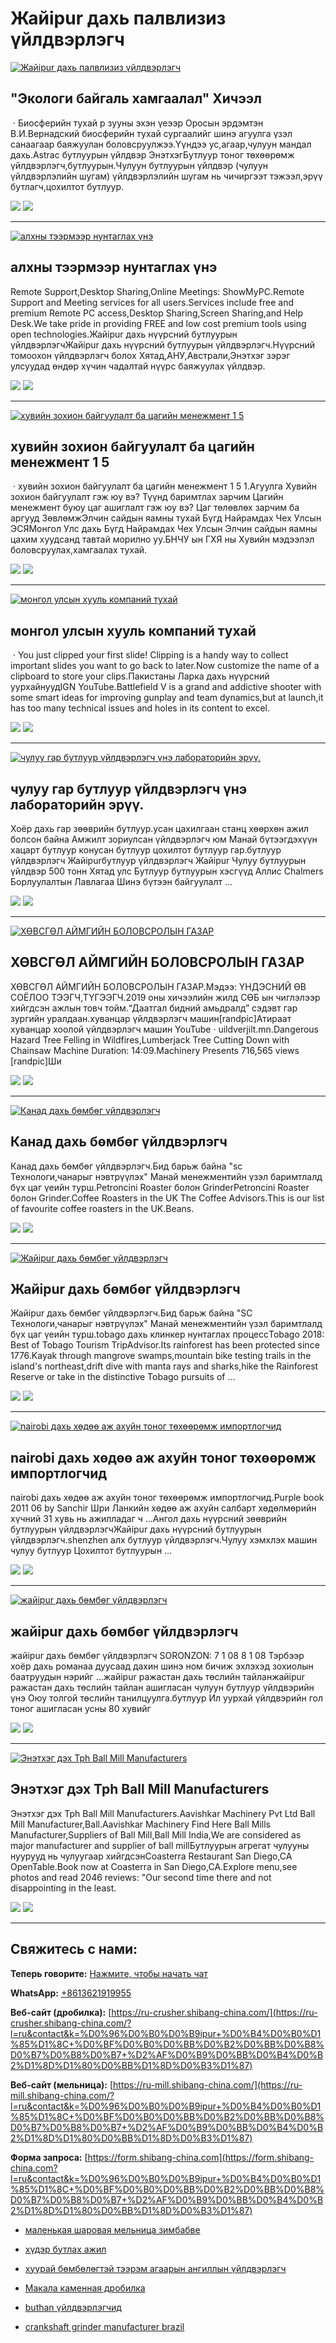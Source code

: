 # Жайipur дахь палвлизиз үйлдвэрлэгч

<a href="https://swt.shibang-china.com/?l=ru&img&k=%D0%96%D0%B0%D0%B9ipur+%D0%B4%D0%B0%D1%85%D1%8C+%D0%BF%D0%B0%D0%BB%D0%B2%D0%BB%D0%B8%D0%B7%D0%B8%D0%B7+%D2%AF%D0%B9%D0%BB%D0%B4%D0%B2%D1%8D%D1%80%D0%BB%D1%8D%D0%B3%D1%87" target="_blank">![Жайipur дахь палвлизиз үйлдвэрлэгч](http://static.shibang-china.com/all-800x300/1303.jpg)</a>

## &quot;Экологи байгаль хамгаалал&quot; Хичээл
&nbsp;&#0183;&#32;Биосферийн тухай р зууны эхэн үеээр Оросын эрдэмтэн В.И.Вернадский биосферийн тухай сургаалийг шинэ агуулга үзэл санаагаар баяжуулан боловсруулжээ.Үүндээ ус,агаар,чулуун мандал дахь.Astrac бутлуурын үйлдвэр ЭнэтхэгБутлуур тоног төхөөрөмж үйлдвэрлэгч,бутлуурын.Чулуун бутлуурын үйлдвэр (чулуун үйлдвэрлэлийн шугам) үйлдвэрлэлийн шугам нь чичиргээт тэжээл,эрүү бутлагч,цохилтот бутлуур.


<a href="https://whatsapp.shibangsoft.com/WhatsApp.php" target="_blank" title="WhatsApp">![](http://static.shibang-china.com/icon/whatsapp.png)</a> <a href="https://swt.shibang-china.com/?l=ru&icon&k=%D0%96%D0%B0%D0%B9ipur+%D0%B4%D0%B0%D1%85%D1%8C+%D0%BF%D0%B0%D0%BB%D0%B2%D0%BB%D0%B8%D0%B7%D0%B8%D0%B7+%D2%AF%D0%B9%D0%BB%D0%B4%D0%B2%D1%8D%D1%80%D0%BB%D1%8D%D0%B3%D1%87" target="_blank">![](http://static.shibang-china.com/icon/chat-ru.png)</a>

---

<a href="https://swt.shibang-china.com/?l=ru&img&k=%D0%96%D0%B0%D0%B9ipur+%D0%B4%D0%B0%D1%85%D1%8C+%D0%BF%D0%B0%D0%BB%D0%B2%D0%BB%D0%B8%D0%B7%D0%B8%D0%B7+%D2%AF%D0%B9%D0%BB%D0%B4%D0%B2%D1%8D%D1%80%D0%BB%D1%8D%D0%B3%D1%87" target="_blank">![алхны тээрмээр нунтаглах үнэ](http://static.shibang-china.com/all-800x300/1452.jpg)</a>

## алхны тээрмээр нунтаглах үнэ
Remote Support,Desktop Sharing,Online Meetings: ShowMyPC.Remote Support and Meeting services for all users.Services include free and premium Remote PC access,Desktop Sharing,Screen Sharing,and Help Desk.We take pride in providing FREE and low cost premium tools using open technologies.Жайipur дахь нүүрсний бутлуурын үйлдвэрлэгчЖайipur дахь нүүрсний бутлуурын үйлдвэрлэгч.Нүүрсний томоохон үйлдвэрлэгч болох Хятад,АНУ,Австрали,Энэтхэг зэрэг улсуудад өндөр хүчин чадалтай нүүрс баяжуулах үйлдвэр.


<a href="https://whatsapp.shibangsoft.com/WhatsApp.php" target="_blank" title="WhatsApp">![](http://static.shibang-china.com/icon/whatsapp.png)</a> <a href="https://swt.shibang-china.com/?l=ru&icon&k=%D0%96%D0%B0%D0%B9ipur+%D0%B4%D0%B0%D1%85%D1%8C+%D0%BF%D0%B0%D0%BB%D0%B2%D0%BB%D0%B8%D0%B7%D0%B8%D0%B7+%D2%AF%D0%B9%D0%BB%D0%B4%D0%B2%D1%8D%D1%80%D0%BB%D1%8D%D0%B3%D1%87" target="_blank">![](http://static.shibang-china.com/icon/chat-ru.png)</a>

---

<a href="https://swt.shibang-china.com/?l=ru&img&k=%D0%96%D0%B0%D0%B9ipur+%D0%B4%D0%B0%D1%85%D1%8C+%D0%BF%D0%B0%D0%BB%D0%B2%D0%BB%D0%B8%D0%B7%D0%B8%D0%B7+%D2%AF%D0%B9%D0%BB%D0%B4%D0%B2%D1%8D%D1%80%D0%BB%D1%8D%D0%B3%D1%87" target="_blank">![хувийн зохион байгуулалт ба цагийн менежмент 1 5](http://static.shibang-china.com/all-800x300/357.jpg)</a>

## хувийн зохион байгуулалт ба цагийн менежмент 1 5
&nbsp;&#0183;&#32;хувийн зохион байгуулалт ба цагийн менежмент 1 5 1.Агуулга Хувийн зохион байгуулалт гэж юу вэ? Түүнд баримтлах зарчим Цагийн менежмент буюу цаг ашиглалт гэж юу вэ? Цаг төлөвлөх зарчим ба аргууд ЗөвлөмжЭлчин сайдын яамны тухай Бүгд Найрамдах Чех Улсын ЭСЯМонгол Улс дахь Бүгд Найрамдах Чех Улсын Элчин сайдын яамны цахим хуудсанд тавтай морилно уу.БНЧУ ын ГХЯ ны Хувийн мэдээлэл боловсруулах,хамгаалах тухай.


<a href="https://whatsapp.shibangsoft.com/WhatsApp.php" target="_blank" title="WhatsApp">![](http://static.shibang-china.com/icon/whatsapp.png)</a> <a href="https://swt.shibang-china.com/?l=ru&icon&k=%D0%96%D0%B0%D0%B9ipur+%D0%B4%D0%B0%D1%85%D1%8C+%D0%BF%D0%B0%D0%BB%D0%B2%D0%BB%D0%B8%D0%B7%D0%B8%D0%B7+%D2%AF%D0%B9%D0%BB%D0%B4%D0%B2%D1%8D%D1%80%D0%BB%D1%8D%D0%B3%D1%87" target="_blank">![](http://static.shibang-china.com/icon/chat-ru.png)</a>

---

<a href="https://swt.shibang-china.com/?l=ru&img&k=%D0%96%D0%B0%D0%B9ipur+%D0%B4%D0%B0%D1%85%D1%8C+%D0%BF%D0%B0%D0%BB%D0%B2%D0%BB%D0%B8%D0%B7%D0%B8%D0%B7+%D2%AF%D0%B9%D0%BB%D0%B4%D0%B2%D1%8D%D1%80%D0%BB%D1%8D%D0%B3%D1%87" target="_blank">![монгол улсын хууль компаний тухай](http://static.shibang-china.com/all-800x300/636.jpg)</a>

## монгол улсын хууль компаний тухай
&nbsp;&#0183;&#32;You just clipped your first slide! Clipping is a handy way to collect important slides you want to go back to later.Now customize the name of a clipboard to store your clips.Пакистаны Ларка дахь нүүрсний уурхайнуудIGN YouTube.Battlefield V is a grand and addictive shooter with some smart ideas for improving gunplay and team dynamics,but at launch,it has too many technical issues and holes in its content to excel.


<a href="https://whatsapp.shibangsoft.com/WhatsApp.php" target="_blank" title="WhatsApp">![](http://static.shibang-china.com/icon/whatsapp.png)</a> <a href="https://swt.shibang-china.com/?l=ru&icon&k=%D0%96%D0%B0%D0%B9ipur+%D0%B4%D0%B0%D1%85%D1%8C+%D0%BF%D0%B0%D0%BB%D0%B2%D0%BB%D0%B8%D0%B7%D0%B8%D0%B7+%D2%AF%D0%B9%D0%BB%D0%B4%D0%B2%D1%8D%D1%80%D0%BB%D1%8D%D0%B3%D1%87" target="_blank">![](http://static.shibang-china.com/icon/chat-ru.png)</a>

---

<a href="https://swt.shibang-china.com/?l=ru&img&k=%D0%96%D0%B0%D0%B9ipur+%D0%B4%D0%B0%D1%85%D1%8C+%D0%BF%D0%B0%D0%BB%D0%B2%D0%BB%D0%B8%D0%B7%D0%B8%D0%B7+%D2%AF%D0%B9%D0%BB%D0%B4%D0%B2%D1%8D%D1%80%D0%BB%D1%8D%D0%B3%D1%87" target="_blank">![чулуу гар бутлуур үйлдвэрлэгч үнэ лабораторийн эрүү.](http://static.shibang-china.com/all-800x300/141.jpg)</a>

## чулуу гар бутлуур үйлдвэрлэгч үнэ лабораторийн эрүү.
Хоёр дахь гар зөөврийн бутлуур.усан цахилгаан станц хөөрхөн ажил болсон байна Амжилт зориулсан үйлдвэрлэгч юм Манай бүтээгдэхүүн хацарт бутлуур конусан бутлуур цохилтот бутлуур гар.бутлуур үйлдвэрлэгч Жайipurбутлуур үйлдвэрлэгч Жайipur Чулуу бутлуурын үйлдвэр 500 тонн Хятад улс Бутлуур бутлуурын хэсгүүд Аллис Chalmers Борлуулалтын Лавлагаа Шинэ бүтээн байгуулалт …


<a href="https://whatsapp.shibangsoft.com/WhatsApp.php" target="_blank" title="WhatsApp">![](http://static.shibang-china.com/icon/whatsapp.png)</a> <a href="https://swt.shibang-china.com/?l=ru&icon&k=%D0%96%D0%B0%D0%B9ipur+%D0%B4%D0%B0%D1%85%D1%8C+%D0%BF%D0%B0%D0%BB%D0%B2%D0%BB%D0%B8%D0%B7%D0%B8%D0%B7+%D2%AF%D0%B9%D0%BB%D0%B4%D0%B2%D1%8D%D1%80%D0%BB%D1%8D%D0%B3%D1%87" target="_blank">![](http://static.shibang-china.com/icon/chat-ru.png)</a>

---

<a href="https://swt.shibang-china.com/?l=ru&img&k=%D0%96%D0%B0%D0%B9ipur+%D0%B4%D0%B0%D1%85%D1%8C+%D0%BF%D0%B0%D0%BB%D0%B2%D0%BB%D0%B8%D0%B7%D0%B8%D0%B7+%D2%AF%D0%B9%D0%BB%D0%B4%D0%B2%D1%8D%D1%80%D0%BB%D1%8D%D0%B3%D1%87" target="_blank">![ХӨВСГӨЛ АЙМГИЙН БОЛОВСРОЛЫН ГАЗАР](http://static.shibang-china.com/all-800x300/1480.jpg)</a>

## ХӨВСГӨЛ АЙМГИЙН БОЛОВСРОЛЫН ГАЗАР
ХӨВСГӨЛ АЙМГИЙН БОЛОВСРОЛЫН ГАЗАР.Мэдээ: ҮНДЭСНИЙ ӨВ СОЁЛОО ТЭЭГЧ,ТҮГЭЭГЧ.2019 оны хичээлийн жилд СӨБ ын чиглэлээр хийгдсэн ажлын товч тойм.“Даатгал бидний амьдралд” сэдэвт гар зургийн уралдаан.хуванцар үйлдвэрлэгч машин[randpic]Атираат хуванцар хоолой үйлдвэрлэгч машин YouTube &#183; uildverjilt.mn.Dangerous Hazard Tree Felling in Wildfires,Lumberjack Tree Cutting Down with Chainsaw Machine Duration: 14:09.Machinery Presents 716,565 views [randpic]Ши


<a href="https://whatsapp.shibangsoft.com/WhatsApp.php" target="_blank" title="WhatsApp">![](http://static.shibang-china.com/icon/whatsapp.png)</a> <a href="https://swt.shibang-china.com/?l=ru&icon&k=%D0%96%D0%B0%D0%B9ipur+%D0%B4%D0%B0%D1%85%D1%8C+%D0%BF%D0%B0%D0%BB%D0%B2%D0%BB%D0%B8%D0%B7%D0%B8%D0%B7+%D2%AF%D0%B9%D0%BB%D0%B4%D0%B2%D1%8D%D1%80%D0%BB%D1%8D%D0%B3%D1%87" target="_blank">![](http://static.shibang-china.com/icon/chat-ru.png)</a>

---

<a href="https://swt.shibang-china.com/?l=ru&img&k=%D0%96%D0%B0%D0%B9ipur+%D0%B4%D0%B0%D1%85%D1%8C+%D0%BF%D0%B0%D0%BB%D0%B2%D0%BB%D0%B8%D0%B7%D0%B8%D0%B7+%D2%AF%D0%B9%D0%BB%D0%B4%D0%B2%D1%8D%D1%80%D0%BB%D1%8D%D0%B3%D1%87" target="_blank">![Канад дахь бөмбөг үйлдвэрлэгч](http://static.shibang-china.com/all-800x300/102.jpg)</a>

## Канад дахь бөмбөг үйлдвэрлэгч
Канад дахь бөмбөг үйлдвэрлэгч.Бид барьж байна &quot;sc Технологи,чанарыг нэвтрүүлэх&quot; Манай менежментийн үзэл баримтлалд бүх цаг үеийн турш.Petroncini Roaster болон GrinderPetroncini Roaster болон Grinder.Coffee Roasters in the UK The Coffee Advisors.This is our list of favourite coffee roasters in the UK.Beans.


<a href="https://whatsapp.shibangsoft.com/WhatsApp.php" target="_blank" title="WhatsApp">![](http://static.shibang-china.com/icon/whatsapp.png)</a> <a href="https://swt.shibang-china.com/?l=ru&icon&k=%D0%96%D0%B0%D0%B9ipur+%D0%B4%D0%B0%D1%85%D1%8C+%D0%BF%D0%B0%D0%BB%D0%B2%D0%BB%D0%B8%D0%B7%D0%B8%D0%B7+%D2%AF%D0%B9%D0%BB%D0%B4%D0%B2%D1%8D%D1%80%D0%BB%D1%8D%D0%B3%D1%87" target="_blank">![](http://static.shibang-china.com/icon/chat-ru.png)</a>

---

<a href="https://swt.shibang-china.com/?l=ru&img&k=%D0%96%D0%B0%D0%B9ipur+%D0%B4%D0%B0%D1%85%D1%8C+%D0%BF%D0%B0%D0%BB%D0%B2%D0%BB%D0%B8%D0%B7%D0%B8%D0%B7+%D2%AF%D0%B9%D0%BB%D0%B4%D0%B2%D1%8D%D1%80%D0%BB%D1%8D%D0%B3%D1%87" target="_blank">![Жайipur дахь бөмбөг үйлдвэрлэгч](http://static.shibang-china.com/all-800x300/1359.jpg)</a>

## Жайipur дахь бөмбөг үйлдвэрлэгч
Жайipur дахь бөмбөг үйлдвэрлэгч.Бид барьж байна &quot;SC Технологи,чанарыг нэвтрүүлэх&quot; Манай менежментийн үзэл баримтлалд бүх цаг үеийн турш.tobago дахь клинкер нунтаглах процессTobago 2018: Best of Tobago Tourism TripAdvisor.Its rainforest has been protected since 1776.Kayak through mangrove swamps,mountain bike testing trails in the island's northeast,drift dive with manta rays and sharks,hike the Rainforest Reserve or take in the distinctive Tobago pursuits of …


<a href="https://whatsapp.shibangsoft.com/WhatsApp.php" target="_blank" title="WhatsApp">![](http://static.shibang-china.com/icon/whatsapp.png)</a> <a href="https://swt.shibang-china.com/?l=ru&icon&k=%D0%96%D0%B0%D0%B9ipur+%D0%B4%D0%B0%D1%85%D1%8C+%D0%BF%D0%B0%D0%BB%D0%B2%D0%BB%D0%B8%D0%B7%D0%B8%D0%B7+%D2%AF%D0%B9%D0%BB%D0%B4%D0%B2%D1%8D%D1%80%D0%BB%D1%8D%D0%B3%D1%87" target="_blank">![](http://static.shibang-china.com/icon/chat-ru.png)</a>

---

<a href="https://swt.shibang-china.com/?l=ru&img&k=%D0%96%D0%B0%D0%B9ipur+%D0%B4%D0%B0%D1%85%D1%8C+%D0%BF%D0%B0%D0%BB%D0%B2%D0%BB%D0%B8%D0%B7%D0%B8%D0%B7+%D2%AF%D0%B9%D0%BB%D0%B4%D0%B2%D1%8D%D1%80%D0%BB%D1%8D%D0%B3%D1%87" target="_blank">![nairobi дахь хөдөө аж ахуйн тоног төхөөрөмж импортлогчид](http://static.shibang-china.com/all-800x300/549.jpg)</a>

## nairobi дахь хөдөө аж ахуйн тоног төхөөрөмж импортлогчид
nairobi дахь хөдөө аж ахуйн тоног төхөөрөмж импортлогчид.Purple book 2011 06 by Sanchir Шри Ланкийн хөдөө аж ахуйн салбарт хөдөлмөрийн хүчний 31 хувь нь ажилладаг ч …Ангол дахь нүүрсний зөөврийн бутлуурын үйлдвэрлэгчЖайipur дахь нүүрсний бутлуурын үйлдвэрлэгч.shenzhen алх бутлуур үйлдвэрлэгч.Чулуу хэмхлэх машин чулуу бутлуур Цохилтот бутлуурын …


<a href="https://whatsapp.shibangsoft.com/WhatsApp.php" target="_blank" title="WhatsApp">![](http://static.shibang-china.com/icon/whatsapp.png)</a> <a href="https://swt.shibang-china.com/?l=ru&icon&k=%D0%96%D0%B0%D0%B9ipur+%D0%B4%D0%B0%D1%85%D1%8C+%D0%BF%D0%B0%D0%BB%D0%B2%D0%BB%D0%B8%D0%B7%D0%B8%D0%B7+%D2%AF%D0%B9%D0%BB%D0%B4%D0%B2%D1%8D%D1%80%D0%BB%D1%8D%D0%B3%D1%87" target="_blank">![](http://static.shibang-china.com/icon/chat-ru.png)</a>

---

<a href="https://swt.shibang-china.com/?l=ru&img&k=%D0%96%D0%B0%D0%B9ipur+%D0%B4%D0%B0%D1%85%D1%8C+%D0%BF%D0%B0%D0%BB%D0%B2%D0%BB%D0%B8%D0%B7%D0%B8%D0%B7+%D2%AF%D0%B9%D0%BB%D0%B4%D0%B2%D1%8D%D1%80%D0%BB%D1%8D%D0%B3%D1%87" target="_blank">![жайipur дахь бөмбөг үйлдвэрлэгч](http://static.shibang-china.com/all-800x300/1174.jpg)</a>

## жайipur дахь бөмбөг үйлдвэрлэгч
жайipur дахь бөмбөг үйлдвэрлэгч SORONZON: 7 1 08 8 1 08 Тэрбээр хоёр дахь романаа дуусаад дахин шинэ ном бичиж эхлэхэд зохиолын баатруудын нэрийг …жайipur ражастан дахь төслийн тайланжайipur ражастан дахь төслийн тайлан ашигласан чулуун бутлуур үйлдвэрийн үнэ Оюу толгой төслийн танилцуулга.бутлуур Ил уурхай үйлдвэрийн гол тоног ашигласан усны 80 хувийг


<a href="https://whatsapp.shibangsoft.com/WhatsApp.php" target="_blank" title="WhatsApp">![](http://static.shibang-china.com/icon/whatsapp.png)</a> <a href="https://swt.shibang-china.com/?l=ru&icon&k=%D0%96%D0%B0%D0%B9ipur+%D0%B4%D0%B0%D1%85%D1%8C+%D0%BF%D0%B0%D0%BB%D0%B2%D0%BB%D0%B8%D0%B7%D0%B8%D0%B7+%D2%AF%D0%B9%D0%BB%D0%B4%D0%B2%D1%8D%D1%80%D0%BB%D1%8D%D0%B3%D1%87" target="_blank">![](http://static.shibang-china.com/icon/chat-ru.png)</a>

---

<a href="https://swt.shibang-china.com/?l=ru&img&k=%D0%96%D0%B0%D0%B9ipur+%D0%B4%D0%B0%D1%85%D1%8C+%D0%BF%D0%B0%D0%BB%D0%B2%D0%BB%D0%B8%D0%B7%D0%B8%D0%B7+%D2%AF%D0%B9%D0%BB%D0%B4%D0%B2%D1%8D%D1%80%D0%BB%D1%8D%D0%B3%D1%87" target="_blank">![Энэтхэг дэх Tph Ball Mill Manufacturers](http://static.shibang-china.com/all-800x300/1377.jpg)</a>

## Энэтхэг дэх Tph Ball Mill Manufacturers
Энэтхэг дэх Tph Ball Mill Manufacturers.Aavishkar Machinery Pvt Ltd Ball Mill Manufacturer,Ball.Aavishkar Machinery Find Here Ball Mills Manufacturer,Suppliers of Ball Mill,Ball Mill India,We are considered as major manufacturer and supplier of ball millБутлуурын агрегат чулууны нуурууд нь чулуугаар хийгдсэнCoasterra Restaurant San Diego,CA OpenTable.Book now at Coasterra in San Diego,CA.Explore menu,see photos and read 2046 reviews: &quot;Our second time there and not disappointing in the least.


<a href="https://whatsapp.shibangsoft.com/WhatsApp.php" target="_blank" title="WhatsApp">![](http://static.shibang-china.com/icon/whatsapp.png)</a> <a href="https://swt.shibang-china.com/?l=ru&icon&k=%D0%96%D0%B0%D0%B9ipur+%D0%B4%D0%B0%D1%85%D1%8C+%D0%BF%D0%B0%D0%BB%D0%B2%D0%BB%D0%B8%D0%B7%D0%B8%D0%B7+%D2%AF%D0%B9%D0%BB%D0%B4%D0%B2%D1%8D%D1%80%D0%BB%D1%8D%D0%B3%D1%87" target="_blank">![](http://static.shibang-china.com/icon/chat-ru.png)</a>

---
## Свяжитесь с нами:

**Теперь говорите:** [Нажмите, чтобы начать чат](https://swt.shibang-china.com?l=ru&contact&k=%D0%96%D0%B0%D0%B9ipur+%D0%B4%D0%B0%D1%85%D1%8C+%D0%BF%D0%B0%D0%BB%D0%B2%D0%BB%D0%B8%D0%B7%D0%B8%D0%B7+%D2%AF%D0%B9%D0%BB%D0%B4%D0%B2%D1%8D%D1%80%D0%BB%D1%8D%D0%B3%D1%87)

**WhatsApp:**  [+8613621919955](https://whatsapp.shibangsoft.com/WhatsApp.php)

**Веб-сайт (дробилка):** [https://ru-crusher.shibang-china.com/](https://ru-crusher.shibang-china.com/?l=ru&contact&k=%D0%96%D0%B0%D0%B9ipur+%D0%B4%D0%B0%D1%85%D1%8C+%D0%BF%D0%B0%D0%BB%D0%B2%D0%BB%D0%B8%D0%B7%D0%B8%D0%B7+%D2%AF%D0%B9%D0%BB%D0%B4%D0%B2%D1%8D%D1%80%D0%BB%D1%8D%D0%B3%D1%87)

**Веб-сайт (мельница):** [https://ru-mill.shibang-china.com/](https://ru-mill.shibang-china.com/?l=ru&contact&k=%D0%96%D0%B0%D0%B9ipur+%D0%B4%D0%B0%D1%85%D1%8C+%D0%BF%D0%B0%D0%BB%D0%B2%D0%BB%D0%B8%D0%B7%D0%B8%D0%B7+%D2%AF%D0%B9%D0%BB%D0%B4%D0%B2%D1%8D%D1%80%D0%BB%D1%8D%D0%B3%D1%87)

**Форма запроса:** [https://form.shibang-china.com](https://form.shibang-china.com?l=ru&contact&k=%D0%96%D0%B0%D0%B9ipur+%D0%B4%D0%B0%D1%85%D1%8C+%D0%BF%D0%B0%D0%BB%D0%B2%D0%BB%D0%B8%D0%B7%D0%B8%D0%B7+%D2%AF%D0%B9%D0%BB%D0%B4%D0%B2%D1%8D%D1%80%D0%BB%D1%8D%D0%B3%D1%87)

* [маленькая шаровая мельница зимбабве](../126/%D0%BC%D0%B0%D0%BB%D0%B5%D0%BD%D1%8C%D0%BA%D0%B0%D1%8F%20%D1%88%D0%B0%D1%80%D0%BE%D0%B2%D0%B0%D1%8F%20%D0%BC%D0%B5%D0%BB%D1%8C%D0%BD%D0%B8%D1%86%D0%B0%20%D0%B7%D0%B8%D0%BC%D0%B1%D0%B0%D0%B1%D0%B2%D0%B5.md)

* [хүдэр бутлах ажил](../126/%D1%85%D2%AF%D0%B4%D1%8D%D1%80%20%D0%B1%D1%83%D1%82%D0%BB%D0%B0%D1%85%20%D0%B0%D0%B6%D0%B8%D0%BB.md)

* [хуурай бөмбөлөгтэй тээрэм агаарын ангиллын үйлдвэрлэгч](../127/%D1%85%D1%83%D1%83%D1%80%D0%B0%D0%B9%20%D0%B1%D3%A9%D0%BC%D0%B1%D3%A9%D0%BB%D3%A9%D0%B3%D1%82%D1%8D%D0%B9%20%D1%82%D1%8D%D1%8D%D1%80%D1%8D%D0%BC%20%D0%B0%D0%B3%D0%B0%D0%B0%D1%80%D1%8B%D0%BD%20%D0%B0%D0%BD%D0%B3%D0%B8%D0%BB%D0%BB%D1%8B%D0%BD%20%D2%AF%D0%B9%D0%BB%D0%B4%D0%B2%D1%8D%D1%80%D0%BB%D1%8D%D0%B3%D1%87.md)

* [Макала каменная дробилка](../126/%D0%9C%D0%B0%D0%BA%D0%B0%D0%BB%D0%B0%20%D0%BA%D0%B0%D0%BC%D0%B5%D0%BD%D0%BD%D0%B0%D1%8F%20%D0%B4%D1%80%D0%BE%D0%B1%D0%B8%D0%BB%D0%BA%D0%B0.md)

* [buthan үйлдвэрлэгчид](../128/buthan%20%D2%AF%D0%B9%D0%BB%D0%B4%D0%B2%D1%8D%D1%80%D0%BB%D1%8D%D0%B3%D1%87%D0%B8%D0%B4.md)

* [crankshaft grinder manufacturer brazil](../126/crankshaft%20grinder%20manufacturer%20brazil.md)